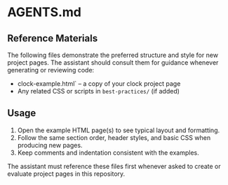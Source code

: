 # AGENTS.md
## Reference Materials
The following files demonstrate the preferred structure and style for new
project pages. The assistant should consult them for guidance whenever
generating or reviewing code:

- clock-example.html` – a copy of your clock project page
- Any related CSS or scripts in `best-practices/` (if added)

## Usage
1. Open the example HTML page(s) to see typical layout and formatting.
2. Follow the same section order, header styles, and basic CSS when
   producing new pages.
3. Keep comments and indentation consistent with the examples.

The assistant must reference these files first whenever asked to create or
evaluate project pages in this repository.

